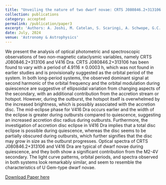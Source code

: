 ```yaml
---
title: "Unveiling the nature of two dwarf novae: CRTS J080846.2+313106 and V416 Dra"
collection: publications
category: accepted
permalink: /publication/paper3
excerpt: 'Authors: A. Joshi, M. Catelan, S. Scaringi, A. Schwope, G.C. Anupama, N. Rawat, D.K. Sahu, M. Singh, R. Dastidar, R. Venkata Subramanian, S.M. Rao'
date: July, 2024
venue: 'Astronomy & Astrophysics'
---
```


We present the analysis of optical photometric and spectroscopic observations of two non-magnetic cataclysmic variables, namely CRTS J080846.2+313106 and V416 Dra. CRTS J080846.2+313106 has been found to vary with a period of 4.9116 ± 0.0003 h, which was not found in earlier studies and is provisionally suggested as the orbital period of the system. In both long-period systems, the observed dominant signal at second harmonic of the orbital frequency and the orbital modulation during quiescence are suggestive of ellipsoidal variation from changing aspects of the secondary, with an additional contribution from the accretion stream or hotspot. However, during the outburst, the hotspot itself is overwhelmed by the increased brightness, which is possibly associated with the accretion disc. The mid-eclipse phase for V416 Dra occurs earlier and the width of the eclipse is greater during outbursts compared to quiescence, suggesting an increased accretion disc radius during outbursts. Furthermore, the investigation of accretion disc eclipse in V416 Dra implies that a total disc eclipse is possible during quiescence, whereas the disc seems to be partially obscured during outbursts, which further signifies that the disc may grow in size as the outburst progresses. Optical spectra of CRTS J080846.2+313106 and V416 Dra are typical of dwarf novae during quiescence, and they both show a significant contribution from the M2-4V secondary. The light curve patterns, orbital periods, and spectra observed in both systems look remarkably similar, and seem to resemble the characteristics of U Gem-type dwarf novae.

[Download Paper here](https://arxiv.org/abs/2407.07387)
